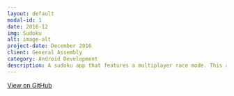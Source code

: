 ```yaml
---
layout: default
modal-id: 1
date: 2016-12
img: Sudoku
alt: image-alt
project-date: December 2016
client: General Assembly
category: Android Development
description: A sudoku app that features a multiplayer race mode. This app is heavy on logic but also implements Google Play Games Services.
---
```

<div class="center-links">
    <a class="btn btn-md btn-outline github-project-link" href="https://github.com/ScottLindley/Su-you-think-you-can-Doku" target="_blank">
        <i class="fa fa-github"></i>
        <span class="small">View on GitHub</span>
    </a>
</div>
